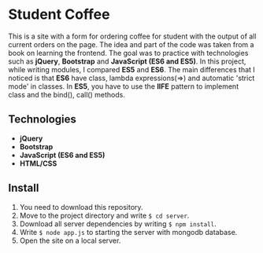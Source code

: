 # Student Coffee
This is a site with a form for ordering coffee for student with the output of all current orders on the page. The idea and part of the code was taken from a book on learning the frontend. The goal was to practice with technologies such as **jQuery**, **Bootstrap** and **JavaScript (ES6 and ES5)**. In this project, while writing modules, I compared **ES5** and **ES6**. The main differences that I noticed is that **ES6** have class, lambda expressions(=>) and automatic 'strict mode' in classes. In **ES5**, you have to use the **IIFE** pattern to implement class and the bind(), call() methods.

## Technologies
- **jQuery**
- **Bootstrap**
- **JavaScript (ES6 and ES5)**
- **HTML/CSS**


## Install
1. You need to download this repository.
2. Move to the project directory and write `$ cd server`.
3. Download all server dependencies by writing `$ npm install`.
4. Write `$ node app.js` to starting the server with mongodb database.
5. Open the site on a local server.